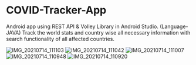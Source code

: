 # COVID-Tracker-App
Android app using REST API & Volley Library in Android Studio.
(Language-JAVA)
Track the world stats and country wise all necessary information with search functionality of all affected countries.

![IMG_20210714_111103](https://user-images.githubusercontent.com/87389299/125576042-3a1683a6-db67-4177-9903-2e866fc3cb30.jpg)
![IMG_20210714_111042](https://user-images.githubusercontent.com/87389299/125576051-3a8a9bc1-65f1-47b4-924c-4324fdf5d813.jpg)
![IMG_20210714_111007](https://user-images.githubusercontent.com/87389299/125576074-4ccf6c00-4e32-4d98-bc1f-5ebcfaa8cb37.jpg)
![IMG_20210714_110948](https://user-images.githubusercontent.com/87389299/125576093-1d70ee06-88f6-4676-be5f-17e5e21e725d.jpg)
![IMG_20210714_110920](https://user-images.githubusercontent.com/87389299/125576108-a666fd66-f8ab-40ab-b51a-73e515d61145.jpg)

